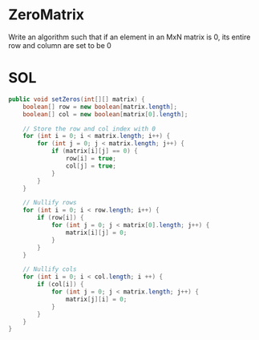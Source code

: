 # ZeroMatrix

Write an algorithm such that if an element in an MxN matrix is 0,
its entire row and column are set to be 0

# SOL

```java
public void setZeros(int[][] matrix) {
	boolean[] row = new boolean[matrix.length];
	boolean[] col = new boolean[matrix[0].length];

	// Store the row and col index with 0
	for (int i = 0; i < matrix.length; i++) {
		for (int j = 0; j < matrix.length; j++) {
			if (matrix[i][j] == 0) {
				row[i] = true;
				col[j] = true;
			}
		}
	}

	// Nullify rows
	for (int i = 0; i < row.length; i++) {
		if (row[i]) {
			for (int j = 0; j < matrix[0].length; j++) {
				matrix[i][j] = 0;
			}
		}
	}

	// Nullify cols
	for (int i = 0; i < col.length; i ++) {
		if (col[i]) {
			for (int j = 0; j < matrix.length; j++) {
				matrix[j][i] = 0;
			}
		}
	}
}

```
